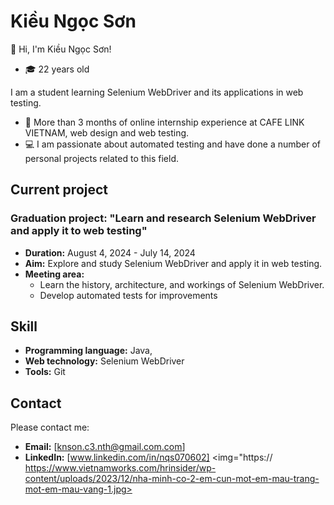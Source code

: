 # Kiều Ngọc Sơn
👋 Hi, I'm Kiều Ngọc Sơn!
- 🎓 22 years old
  
I am a student learning Selenium WebDriver and its applications in web testing.
- 💼 More than 3 months of online internship experience at CAFE LINK VIETNAM, web design and web testing.
- 💻 I am passionate about automated testing and have done a number of personal projects related to this field.
## Current project

### Graduation project: "Learn and research Selenium WebDriver and apply it to web testing"
- **Duration:** August 4, 2024 - July 14, 2024
- **Aim:** Explore and study Selenium WebDriver and apply it in web testing.
- **Meeting area:**
   - Learn the history, architecture, and workings of Selenium WebDriver.
   - Develop automated tests for improvements
## Skill
 - **Programming language:** Java,
 - **Web technology:** Selenium WebDriver
 - **Tools:** Git
## Contact
Please contact me:
- **Email:** [knson.c3.nth@gmail.com.com]
- **LinkedIn:** [www.linkedin.com/in/nqs070602]
<img="https:// https://www.vietnamworks.com/hrinsider/wp-content/uploads/2023/12/nha-minh-co-2-em-cun-mot-em-mau-trang-mot-em-mau-vang-1.jpg>
